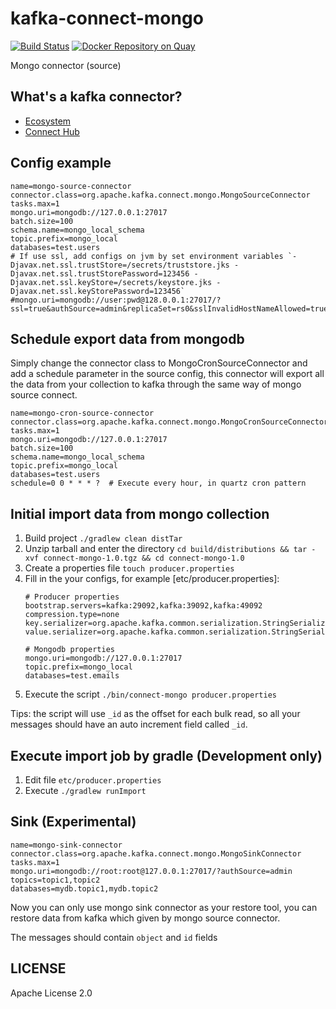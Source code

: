 # kafka-connect-mongo

[![Build Status][travis-image]][travis-url]
[![Docker Repository on Quay](https://quay.io/repository/sailxjx/kafka-connect-mongo/status "Docker Repository on Quay")](https://quay.io/repository/sailxjx/kafka-connect-mongo)

Mongo connector (source)

## What's a kafka connector?

* [Ecosystem](https://cwiki.apache.org/confluence/display/KAFKA/Ecosystem)
* [Connect Hub](http://www.confluent.io/product/connectors)

## Config example

```properties
name=mongo-source-connector
connector.class=org.apache.kafka.connect.mongo.MongoSourceConnector
tasks.max=1
mongo.uri=mongodb://127.0.0.1:27017
batch.size=100
schema.name=mongo_local_schema
topic.prefix=mongo_local
databases=test.users
# If use ssl, add configs on jvm by set environment variables `-Djavax.net.ssl.trustStore=/secrets/truststore.jks -Djavax.net.ssl.trustStorePassword=123456 -Djavax.net.ssl.keyStore=/secrets/keystore.jks -Djavax.net.ssl.keyStorePassword=123456`
#mongo.uri=mongodb://user:pwd@128.0.0.1:27017/?ssl=true&authSource=admin&replicaSet=rs0&sslInvalidHostNameAllowed=true
```

## Schedule export data from mongodb

Simply change the connector class to MongoCronSourceConnector and add a schedule parameter in the source config,
this connector will export all the data from your collection to kafka through the same way of mongo source connect. 

```properties
name=mongo-cron-source-connector
connector.class=org.apache.kafka.connect.mongo.MongoCronSourceConnector
tasks.max=1
mongo.uri=mongodb://127.0.0.1:27017
batch.size=100
schema.name=mongo_local_schema
topic.prefix=mongo_local
databases=test.users
schedule=0 0 * * * ?  # Execute every hour, in quartz cron pattern
```

## Initial import data from mongo collection

1. Build project `./gradlew clean distTar`
2. Unzip tarball and enter the directory `cd build/distributions && tar -xvf connect-mongo-1.0.tgz && cd connect-mongo-1.0`
3. Create a properties file `touch producer.properties`
4. Fill in the your configs, for example [etc/producer.properties]:
    ```properties
    # Producer properties
    bootstrap.servers=kafka:29092,kafka:39092,kafka:49092
    compression.type=none
    key.serializer=org.apache.kafka.common.serialization.StringSerializer
    value.serializer=org.apache.kafka.common.serialization.StringSerializer
    
    # Mongodb properties
    mongo.uri=mongodb://127.0.0.1:27017
    topic.prefix=mongo_local
    databases=test.emails
    ```
5. Execute the script `./bin/connect-mongo producer.properties`

Tips: the script will use `_id` as the offset for each bulk read, 
so all your messages should have an auto increment field called `_id`.

## Execute import job by gradle (Development only)

1. Edit file `etc/producer.properties`
2. Execute `./gradlew runImport`

## Sink (Experimental)

```properties
name=mongo-sink-connector
connector.class=org.apache.kafka.connect.mongo.MongoSinkConnector
tasks.max=1
mongo.uri=mongodb://root:root@127.0.0.1:27017/?authSource=admin
topics=topic1,topic2
databases=mydb.topic1,mydb.topic2
```

Now you can only use mongo sink connector as your restore tool, 
you can restore data from kafka which given by mongo source connector.
 
The messages should contain `object` and `id` fields

## LICENSE

Apache License 2.0

[travis-url]: https://travis-ci.org/teambition/kafka-connect-mongo
[travis-image]: http://img.shields.io/travis/teambition/kafka-connect-mongo.svg

